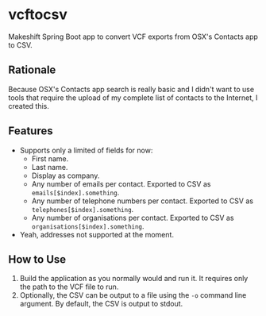 # vcftocsv
Makeshift Spring Boot app to convert VCF exports from OSX's Contacts app to CSV.

## Rationale
Because OSX's Contacts app search is really basic and I didn't want to use tools that require the upload of my complete list of contacts to the Internet, I created this.

## Features
* Supports only a limited of fields for now:
  * First name.
  * Last name.
  * Display as company.
  * Any number of emails per contact. Exported to CSV as `emails[$index].something`.
  * Any number of telephone numbers per contact. Exported to CSV as `telephones[$index].something`.
  * Any number of organisations per contact. Exported to CSV as `organisations[$index].something`.
* Yeah, addresses not supported at the moment.

## How to Use
1. Build the application as you normally would and run it. It requires only the path to the VCF file to run.
1. Optionally, the CSV can be output to a file using the `-o` command line argument. By default, the CSV is output to stdout.
